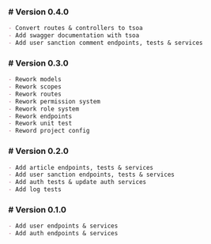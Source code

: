 ### # Version 0.4.0

```md
- Convert routes & controllers to tsoa
- Add swagger documentation with tsoa
- Add user sanction comment endpoints, tests & services
```

### # Version 0.3.0

```md
- Rework models
- Rework scopes
- Rework routes
- Rework permission system
- Rework role system
- Rework endpoints
- Rework unit test
- Reword project config
```

### # Version 0.2.0

```md
- Add article endpoints, tests & services
- Add user sanction endpoints, tests & services
- Add auth tests & update auth services
- Add log tests
```

### # Version 0.1.0

```md
- Add user endpoints & services
- Add auth endpoints & services
```
